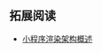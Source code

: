

## 拓展阅读

- [小程序渲染架构概述](https://github.com/zhangruize/docs/blob/master/archive/%E4%BB%8Eyxoor%20Render%E5%88%B0Android%E6%B8%B2%E6%9F%93%E6%A1%86%E6%9E%B6.pdf)